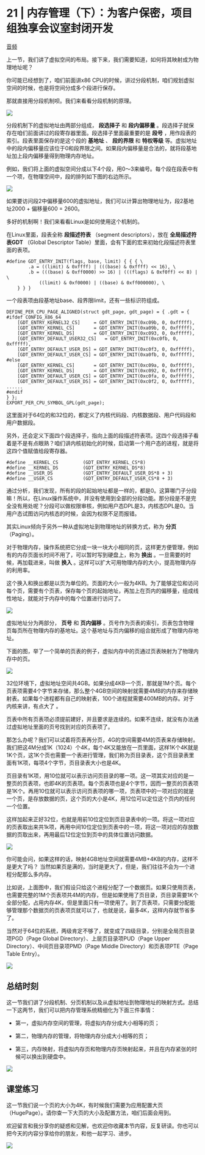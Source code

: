 # 21 | 内存管理（下）：为客户保密，项目组独享会议室封闭开发

[音频](https://static001.geekbang.org/resource/audio/34/83/34e45393bcf240883825c37698181683.mp3)

上一节，我们讲了虚拟空间的布局。接下来，我们需要知道，如何将其映射成为物理地址呢？

你可能已经想到了，咱们前面讲x86 CPU的时候，讲过分段机制，咱们规划虚拟空间的时候，也是将空间分成多个段进行保存。

那就直接用分段机制呗。我们来看看分段机制的原理。

![](https://static001.geekbang.org/resource/image/96/eb/9697ae17b9f561e78514890f9d58d4eb.jpg)

分段机制下的虚拟地址由两部分组成， **段选择子** 和 **段内偏移量** 。段选择子就保存在咱们前面讲过的段寄存器里面。段选择子里面最重要的是
**段号** ，用作段表的索引。段表里面保存的是这个段的 **基地址** 、 **段的界限** 和 **特权等级**
等。虚拟地址中的段内偏移量应该位于0和段界限之间。如果段内偏移量是合法的，就将段基地址加上段内偏移量得到物理内存地址。

例如，我们将上面的虚拟空间分成以下4个段，用0～3来编号。每个段在段表中有一个项，在物理空间中，段的排列如下图的右边所示。

![](https://static001.geekbang.org/resource/image/7c/04/7c82068d2d6bdb601084a07569ac8b04.jpg)

如果要访问段2中偏移量600的虚拟地址，我们可以计算出物理地址为，段2基地址2000 + 偏移量600 = 2600。

多好的机制啊！我们来看看Linux是如何使用这个机制的。

在Linux里面，段表全称 **段描述符表** （segment descriptors），放在 **全局描述符表GDT** （Global
Descriptor Table）里面，会有下面的宏来初始化段描述符表里面的表项。

    
    
    #define GDT_ENTRY_INIT(flags, base, limit) { { { \
    		.a = ((limit) & 0xffff) | (((base) & 0xffff) << 16), \
    		.b = (((base) & 0xff0000) >> 16) | (((flags) & 0xf0ff) << 8) | \
    			((limit) & 0xf0000) | ((base) & 0xff000000), \
    	} } }
    

一个段表项由段基地址base、段界限limit，还有一些标识符组成。

    
    
    DEFINE_PER_CPU_PAGE_ALIGNED(struct gdt_page, gdt_page) = { .gdt = {
    #ifdef CONFIG_X86_64
    	[GDT_ENTRY_KERNEL32_CS]		= GDT_ENTRY_INIT(0xc09b, 0, 0xfffff),
    	[GDT_ENTRY_KERNEL_CS]		= GDT_ENTRY_INIT(0xa09b, 0, 0xfffff),
    	[GDT_ENTRY_KERNEL_DS]		= GDT_ENTRY_INIT(0xc093, 0, 0xfffff),
    	[GDT_ENTRY_DEFAULT_USER32_CS]	= GDT_ENTRY_INIT(0xc0fb, 0, 0xfffff),
    	[GDT_ENTRY_DEFAULT_USER_DS]	= GDT_ENTRY_INIT(0xc0f3, 0, 0xfffff),
    	[GDT_ENTRY_DEFAULT_USER_CS]	= GDT_ENTRY_INIT(0xa0fb, 0, 0xfffff),
    #else
    	[GDT_ENTRY_KERNEL_CS]		= GDT_ENTRY_INIT(0xc09a, 0, 0xfffff),
    	[GDT_ENTRY_KERNEL_DS]		= GDT_ENTRY_INIT(0xc092, 0, 0xfffff),
    	[GDT_ENTRY_DEFAULT_USER_CS]	= GDT_ENTRY_INIT(0xc0fa, 0, 0xfffff),
    	[GDT_ENTRY_DEFAULT_USER_DS]	= GDT_ENTRY_INIT(0xc0f2, 0, 0xfffff),
    ......
    #endif
    } };
    EXPORT_PER_CPU_SYMBOL_GPL(gdt_page);
    

这里面对于64位的和32位的，都定义了内核代码段、内核数据段、用户代码段和用户数据段。

另外，还会定义下面四个段选择子，指向上面的段描述符表项。这四个段选择子看着是不是有点眼熟？咱们讲内核初始化的时候，启动第一个用户态的进程，就是将这四个值赋值给段寄存器。

    
    
    #define __KERNEL_CS			(GDT_ENTRY_KERNEL_CS*8)
    #define __KERNEL_DS			(GDT_ENTRY_KERNEL_DS*8)
    #define __USER_DS			(GDT_ENTRY_DEFAULT_USER_DS*8 + 3)
    #define __USER_CS			(GDT_ENTRY_DEFAULT_USER_CS*8 + 3)
    

通过分析，我们发现，所有的段的起始地址都是一样的，都是0。这算哪门子分段嘛！所以，在Linux操作系统中，并没有使用到全部的分段功能。那分段是不是完全没有用处呢？分段可以做权限审核，例如用户态DPL是3，内核态DPL是0。当用户态试图访问内核态的时候，会因为权限不足而报错。

其实Linux倾向于另外一种从虚拟地址到物理地址的转换方式，称为 **分页** （Paging）。

对于物理内存，操作系统把它分成一块一块大小相同的页，这样更方便管理，例如有的内存页面长时间不用了，可以暂时写到硬盘上，称为 **换出**
。一旦需要的时候，再加载进来，叫做 **换入** 。这样可以扩大可用物理内存的大小，提高物理内存的利用率。

这个换入和换出都是以页为单位的。页面的大小一般为4KB。为了能够定位和访问每个页，需要有个页表，保存每个页的起始地址，再加上在页内的偏移量，组成线性地址，就能对于内存中的每个位置进行访问了。

![](https://static001.geekbang.org/resource/image/ab/40/abbcafe962d93fac976aa26b7fcb7440.jpg)

虚拟地址分为两部分， **页号** 和 **页内偏移**
。页号作为页表的索引，页表包含物理页每页所在物理内存的基地址。这个基地址与页内偏移的组合就形成了物理内存地址。

下面的图，举了一个简单的页表的例子，虚拟内存中的页通过页表映射为了物理内存中的页。

![](https://static001.geekbang.org/resource/image/84/eb/8495dfcbaed235f7500c7e11149b2feb.jpg)

32位环境下，虚拟地址空间共4GB。如果分成4KB一个页，那就是1M个页。每个页表项需要4个字节来存储，那么整个4GB空间的映射就需要4MB的内存来存储映射表。如果每个进程都有自己的映射表，100个进程就需要400MB的内存。对于内核来讲，有点大了
。

页表中所有页表项必须提前建好，并且要求是连续的。如果不连续，就没有办法通过虚拟地址里面的页号找到对应的页表项了。

那怎么办呢？我们可以试着将页表再分页，4G的空间需要4M的页表来存储映射。我们把这4M分成1K（1024）个4K，每个4K又能放在一页里面，这样1K个4K就是1K个页，这1K个页也需要一个表进行管理，我们称为页目录表，这个页目录表里面有1K项，每项4个字节，页目录表大小也是4K。

页目录有1K项，用10位就可以表示访问页目录的哪一项。这一项其实对应的是一整页的页表项，也即4K的页表项。每个页表项也是4个字节，因而一整页的页表项是1K个。再用10位就可以表示访问页表项的哪一项，页表项中的一项对应的就是一个页，是存放数据的页，这个页的大小是4K，用12位可以定位这个页内的任何一个位置。

这样加起来正好32位，也就是用前10位定位到页目录表中的一项。将这一项对应的页表取出来共1k项，再用中间10位定位到页表中的一项，将这一项对应的存放数据的页取出来，再用最后12位定位到页中的具体位置访问数据。

![](https://static001.geekbang.org/resource/image/b6/b8/b6960eb0a7eea008d33f8e0c4facc8b8.jpg)

你可能会问，如果这样的话，映射4GB地址空间就需要4MB+4KB的内存，这样不是更大了吗？
当然如果页是满的，当时是更大了，但是，我们往往不会为一个进程分配那么多内存。

比如说，上面图中，我们假设只给这个进程分配了一个数据页。如果只使用页表，也需要完整的1M个页表项共4M的内存，但是如果使用了页目录，页目录需要1K个全部分配，占用内存4K，但是里面只有一项使用了。到了页表项，只需要分配能够管理那个数据页的页表项页就可以了，也就是说，最多4K，这样内存就节省多了。

当然对于64位的系统，两级肯定不够了，就变成了四级目录，分别是全局页目录项PGD（Page Global Directory）、上层页目录项PUD（Page
Upper Directory）、中间页目录项PMD（Page Middle Directory）和页表项PTE（Page Table Entry）。

![](https://static001.geekbang.org/resource/image/42/0b/42eff3e7574ac8ce2501210e25cd2c0b.jpg)

## 总结时刻

这一节我们讲了分段机制、分页机制以及从虚拟地址到物理地址的映射方式。总结一下这两节，我们可以把内存管理系统精细化为下面三件事情：

  * 第一，虚拟内存空间的管理，将虚拟内存分成大小相等的页；

  * 第二，物理内存的管理，将物理内存分成大小相等的页；

  * 第三，内存映射，将虚拟内存页和物理内存页映射起来，并且在内存紧张的时候可以换出到硬盘中。

![](https://static001.geekbang.org/resource/image/7d/91/7dd9039e4ad2f6433aa09c14ede92991.jpg)

## 课堂练习

这一节我们说一个页的大小为4K，有时候我们需要为应用配置大页（HugePage）。请你查一下大页的大小及配置方法，咱们后面会用到。

欢迎留言和我分享你的疑惑和见解，也欢迎你收藏本节内容，反复研读。你也可以把今天的内容分享给你的朋友，和他一起学习、进步。

![](https://static001.geekbang.org/resource/image/8c/37/8c0a95fa07a8b9a1abfd394479bdd637.jpg)

